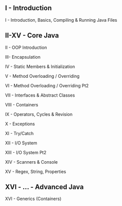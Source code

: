 ## I - Introduction
I - Introduction, Basics, Compiling & Running Java Files

## II-XV - Core Java
II - OOP Introduction

III- Encapsulation

IV - Static Members & Initialization

V - Method Overloading / Overriding

VI - Method Overloading / Overriding Pt2

VII - Interfaces & Abstract Classes

VIII - Containers

IX - Operators, Cycles & Revision

X - Exceptions

XI - Try/Catch

XII - I/O System

XIII - I/O System Pt2

XIV - Scanners & Console

XV - Regex, String, Properties

## XVI - ... - Advanced Java
XVI - Generics (Containers)
